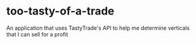# too-tasty-of-a-trade
An application that uses TastyTrade's API to help me determine verticals that I can sell for a profit
